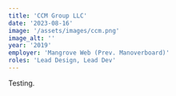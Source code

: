 ```yaml
---
title: 'CCM Group LLC'
date: '2023-08-16'
image: '/assets/images/ccm.png'
image_alt: ''
year: '2019'
employer: 'Mangrove Web (Prev. Manoverboard)'
roles: 'Lead Design, Lead Dev'
---
```


Testing.